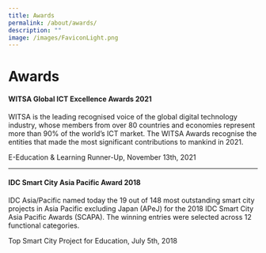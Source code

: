 ```yaml
---
title: Awards
permalink: /about/awards/
description: ""
image: /images/FaviconLight.png
---
```

<h1>Awards</h1>
<h4>WITSA Global ICT Excellence Awards 2021</h4>
<p>WITSA is the leading recognised voice of the global digital technology industry, whose members from over 80 countries and economies represent more than 90% of the world’s ICT market. The WITSA Awards recognise the entities that made the most significant contributions to mankind in 2021.</p>									
<p>E-Education &amp; Learning Runner-Up, November 13th, 2021</p>
<hr>

<h4>IDC Smart City Asia Pacific Award 2018</h4>
<p>IDC Asia/Pacific named today the 19 out of 148 most outstanding smart city projects in Asia Pacific excluding Japan (APeJ) for the 2018 IDC Smart City Asia Pacific Awards (SCAPA). The winning entries were selected across 12 functional categories.</p>									
<p>Top Smart City Project for Education, July 5th, 2018</p>